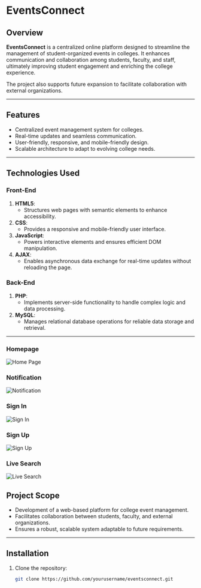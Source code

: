 # EventsConnect

## Overview
**EventsConnect** is a centralized online platform designed to streamline the management of student-organized events in colleges. It enhances communication and collaboration among students, faculty, and staff, ultimately improving student engagement and enriching the college experience. 

The project also supports future expansion to facilitate collaboration with external organizations.

---

## Features
- Centralized event management system for colleges.
- Real-time updates and seamless communication.
- User-friendly, responsive, and mobile-friendly design.
- Scalable architecture to adapt to evolving college needs.

---

## Technologies Used
### Front-End
1. **HTML5**: 
   - Structures web pages with semantic elements to enhance accessibility.
2. **CSS**: 
   - Provides a responsive and mobile-friendly user interface.
3. **JavaScript**: 
   - Powers interactive elements and ensures efficient DOM manipulation.
4. **AJAX**: 
   - Enables asynchronous data exchange for real-time updates without reloading the page.

### Back-End
1. **PHP**: 
   - Implements server-side functionality to handle complex logic and data processing.
2. **MySQL**: 
   - Manages relational database operations for reliable data storage and retrieval.

---

### Homepage
![Home Page](images/Screenshots/2.png)

### Notification
![Notification](images/Screenshots/1.png)

### Sign In
![Sign In](images/Screenshots/3.png)

### Sign Up
![Sign Up](images/Screenshots/4.png)

### Live Search
![Live Search](images/Screenshots/5.png)


## Project Scope
- Development of a web-based platform for college event management.
- Facilitates collaboration between students, faculty, and external organizations.
- Ensures a robust, scalable system adaptable to future requirements.

---

## Installation
1. Clone the repository:
   ```bash
   git clone https://github.com/yourusername/eventsconnect.git
